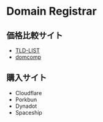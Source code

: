 # Domain Registrar

## 価格比較サイト

- [TLD-LIST](https://ja.tld-list.com)
- [domcomp](https://www.domcomp.com)

## 購入サイト

- Cloudflare
- Porkbun
- Dynadot
- Spaceship
